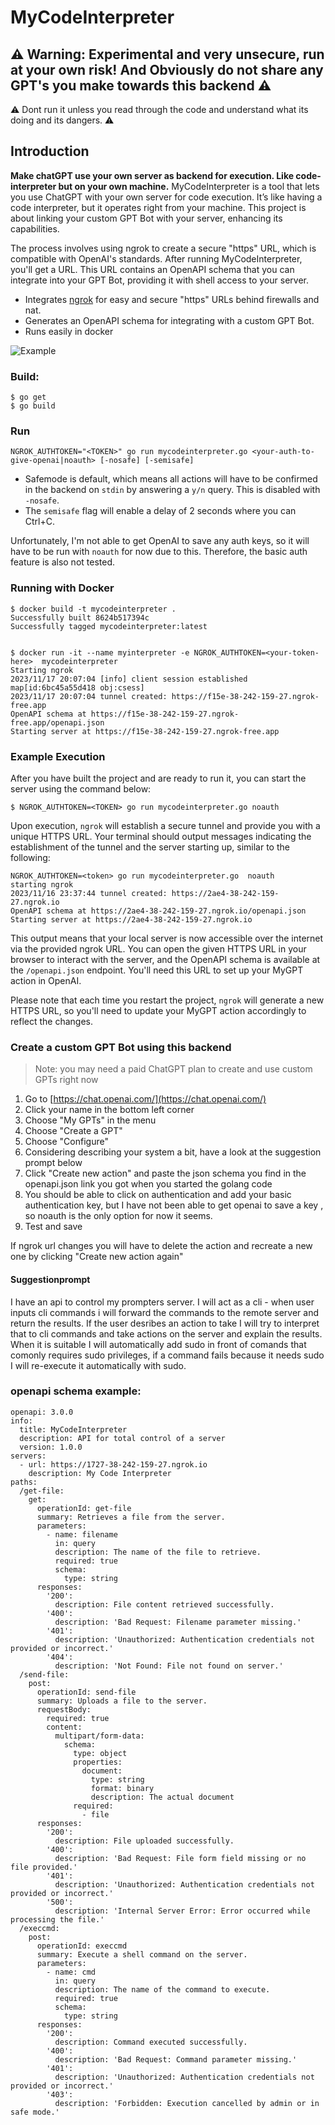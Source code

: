 # MyCodeInterpreter
## ⚠ **Warning:** Experimental and very unsecure, run at your own risk! And Obviously do not share any GPT's you make towards this backend ⚠
⚠ Dont run it unless you read through the code and understand what its doing and its dangers.  ⚠

## Introduction
**Make chatGPT use your own server as backend for execution. Like code-interpreter but on your own machine.**
MyCodeInterpreter is a tool that lets you use ChatGPT with your own server for code execution. It’s like having a code interpreter, but it operates right from your machine. This project is about linking your custom GPT Bot with your server, enhancing its capabilities.

The process involves using ngrok to create a secure "https" URL, which is compatible with OpenAI's standards. After running MyCodeInterpreter, you'll get a URL. This URL contains an OpenAPI schema that you can integrate into your GPT Bot, providing it with shell access to your server.



* Integrates [ngrok](https://ngrok.com/) for easy and  secure "https" URLs behind firewalls and nat.
* Generates an OpenAPI schema for integrating with a custom GPT Bot. 
* Runs easily in docker

  
![Example](mygptcli.png "MyCodeInterpreter")

### Build:
```
$ go get
$ go build
```

### Run
```
NGROK_AUTHTOKEN="<TOKEN>" go run mycodeinterpreter.go <your-auth-to-give-openai|noauth> [-nosafe] [-semisafe]
```

- Safemode is default, which means all actions will have to be confirmed in the backend on `stdin` by answering a `y/n` query. This is disabled with `-nosafe`.
- The `semisafe` flag will enable a delay of 2 seconds where you can Ctrl+C.

Unfortunately, I'm not able to get OpenAI to save any auth keys, so it will have to be run with `noauth` for now due to this. Therefore, the basic auth feature is also not tested.


### Running with Docker
```
$ docker build -t mycodeinterpreter .
Successfully built 8624b517394c
Successfully tagged mycodeinterpreter:latest


$ docker run -it --name myinterpreter -e NGROK_AUTHTOKEN=<your-token-here>  mycodeinterpreter
Starting ngrok
2023/11/17 20:07:04 [info] client session established map[id:6bc45a55d418 obj:csess]
2023/11/17 20:07:04 tunnel created: https://f15e-38-242-159-27.ngrok-free.app
OpenAPI schema at https://f15e-38-242-159-27.ngrok-free.app/openapi.json
Starting server at https://f15e-38-242-159-27.ngrok-free.app
```

### Example Execution

After you have built the project and are ready to run it, you can start the server using the command below:

```
$ NGROK_AUTHTOKEN=<TOKEN> go run mycodeinterpreter.go noauth
```

Upon execution, `ngrok` will establish a secure tunnel and provide you with a unique HTTPS URL. Your terminal should output messages indicating the establishment of the tunnel and the server starting up, similar to the following:

```
NGROK_AUTHTOKEN=<token> go run mycodeinterpreter.go  noauth
starting ngrok
2023/11/16 23:37:44 tunnel created: https://2ae4-38-242-159-27.ngrok.io
OpenAPI schema at https://2ae4-38-242-159-27.ngrok.io/openapi.json
Starting server at https://2ae4-38-242-159-27.ngrok.io
```

This output means that your local server is now accessible over the internet via the provided ngrok URL. You can open the given HTTPS URL in your browser to interact with the server, and the OpenAPI schema is available at the `/openapi.json` endpoint. You'll need this URL to set up your MyGPT action in OpenAI.

Please note that each time you restart the project, `ngrok` will generate a new HTTPS URL, so you'll need to update your MyGPT action accordingly to reflect the changes.

### Create a custom GPT Bot using this backend
> Note: you may need a paid ChatGPT plan to create and use custom GPTs right now

1. Go to [https://chat.openai.com/](https://chat.openai.com/)
2. Click your name in the bottom left corner
3. Choose "My GPTs" in the menu
4. Choose "Create a GPT"
5. Choose "Configure"
6. Considering describing your system a bit, have a look at the suggestion prompt below
7. Click "Create new action" and paste the json schema you find in the openapi.json link you got when you started the golang code
8. You should be able to click on authentication and add your basic authentication key, but I have not been able to get openai to save a key , so noauth is the only option for now it seems. 
9. Test and save

If ngrok url changes you will have to delete the action and recreate a new one by clicking "Create new action again"


####  Suggestionprompt

I have an api to control my prompters  server. I will act as a cli - when user inputs cli commands i will forward the commands to the remote server and return the results. 
If the user desribes an action to take I will try to interpret that to cli commands and take actions on the server and explain the results.
When it is suitable I will automatically add sudo in front of comands that comonly requires sudo privileges, if a command fails because it needs sudo I will re-execute it automatically with sudo.

### openapi schema example:
```
openapi: 3.0.0
info:
  title: MyCodeInterpreter
  description: API for total control of a server
  version: 1.0.0
servers:
  - url: https://1727-38-242-159-27.ngrok.io
    description: My Code Interpreter
paths:
  /get-file:
    get:
      operationId: get-file
      summary: Retrieves a file from the server.
      parameters:
        - name: filename
          in: query
          description: The name of the file to retrieve.
          required: true
          schema:
            type: string
      responses:
        '200':
          description: File content retrieved successfully.
        '400':
          description: 'Bad Request: Filename parameter missing.'
        '401':
          description: 'Unauthorized: Authentication credentials not provided or incorrect.'
        '404':
          description: 'Not Found: File not found on server.'
  /send-file:
    post:
      operationId: send-file
      summary: Uploads a file to the server.
      requestBody:
        required: true
        content:
          multipart/form-data:
            schema:
              type: object
              properties:
                document:
                  type: string
                  format: binary
                  description: The actual document
              required:
                - file
      responses:
        '200':
          description: File uploaded successfully.
        '400':
          description: 'Bad Request: File form field missing or no file provided.'
        '401':
          description: 'Unauthorized: Authentication credentials not provided or incorrect.'
        '500':
          description: 'Internal Server Error: Error occurred while processing the file.'
  /execcmd:
    post:
      operationId: execcmd
      summary: Execute a shell command on the server.
      parameters:
        - name: cmd
          in: query
          description: The name of the command to execute.
          required: true
          schema:
            type: string
      responses:
        '200':
          description: Command executed successfully.
        '400':
          description: 'Bad Request: Command parameter missing.'
        '401':
          description: 'Unauthorized: Authentication credentials not provided or incorrect.'
        '403':
          description: 'Forbidden: Execution cancelled by admin or in safe mode.'
```


